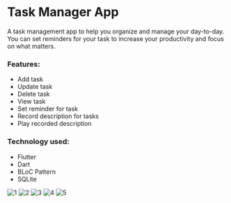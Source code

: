 # Task Manager App

A task management app to help you organize and manage your day-to-day. You can set reminders for your task to increase your productivity and focus on what matters.

### Features:
 - Add task
 - Update task
 - Delete task
 - View task
 - Set reminder for task
 - Record description for tasks
 - Play recorded description
 
### Technology used:
 - Flutter
 - Dart
 - BLoC Pattern
 - SQLite

![1](/Mockup/1.png) ![2](/Mockup/2.png)
![3](/Mockup/3.png) ![4](/Mockup/4.png)
![5](/Mockup/5.png)
